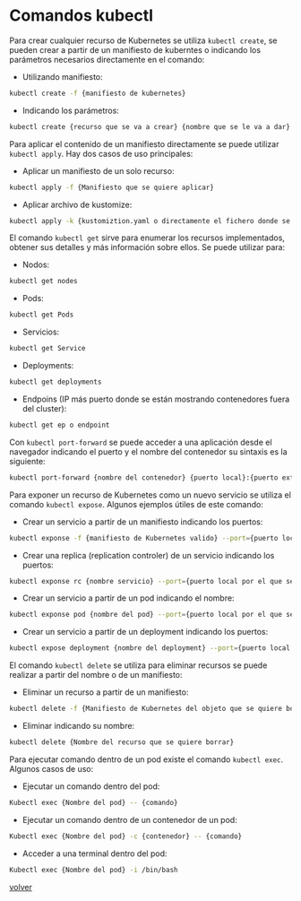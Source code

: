 # Comandos kubectl

Para crear cualquier recurso de Kubernetes se utiliza `kubectl create`, se pueden crear a partir de un manifiesto de kuberntes o indicando los parámetros necesarios directamente en el comando:
* Utilizando manifiesto:
```bash
kubectl create -f {manifiesto de kubernetes}
```
* Indicando los parámetros:

```bash
kubectl create {recurso que se va a crear} {nombre que se le va a dar} {parámetros, p.e. –image, --port, …}
```
Para aplicar el contenido de un manifiesto directamente se puede utilizar `kubectl apply`. Hay dos casos de uso principales:
* Aplicar un manifiesto de un solo recurso:
```bash
kubectl apply -f {Manifiesto que se quiere aplicar}
```
* Aplicar archivo de kustomize:
```bash
kubectl apply -k {kustomiztion.yaml o directamente el fichero donde se encuentran todos los manifiestos}
```

El comando `kubectl get` sirve para enumerar los recursos implementados, obtener sus detalles y más información sobre ellos. Se puede utilizar para:
* Nodos:
```bash 
kubectl get nodes
```
* Pods:
```bash
kubectl get Pods
```
* Servicios:
```bash
kubectl get Service
```
* Deployments:
```bash
kubectl get deployments
```
* Endpoins (IP más puerto donde se están mostrando contenedores fuera del cluster):
```bash
kubectl get ep o endpoint
```

Con `kubectl port-forward` se puede acceder a una aplicación desde el navegador indicando el puerto y el nombre del contenedor su sintaxis es la siguiente:

```bash
kubectl port-forward {nombre del contenedor} {puerto local}:{puerto exterior}
```

Para exponer un recurso de Kubernetes como un nuevo servicio se utiliza el comando `kubectl expose`. Algunos ejemplos útiles de este comando:
* Crear un servicio a partir de un manifiesto indicando los puertos:
```bash
kubectl exponse -f {manifiesto de Kubernetes valido} --port={puerto local por el que se quiere exponer} –target-port={puerto externo}.
```
* Crear una replica (replication controler) de un servicio indicando los puertos:
```bash
kubectl exponse rc {nombre servicio} --port={puerto local por el que se quiere exponer} –target-port={puerto externo}.
```
* Crear un servicio a partir de un pod indicando el nombre:
```bash
kubectl exponse pod {nombre del pod} --port={puerto local por el que se quiere exponer} –name={Nombre que se le va a dar al servicio}
```
* Crear un servicio a partir de un deployment indicando los puertos:
```bash
kubectl expose deployment {nombre del deployment} --port={puerto local por el que se quiere exponer} –target-port={puerto externo}.
```

El comando `kubectl delete` se utiliza para eliminar recursos se puede realizar a partir del nombre o de un manifiesto:

* Eliminar un recurso a partir de un manifiesto:
```bash
kubectl delete -f {Manifiesto de Kubernetes del objeto que se quiere borrar}
```
* Eliminar indicando su nombre:
```bash
kubectl delete {Nombre del recurso que se quiere borrar}
```

Para ejecutar comando dentro de un pod existe el comando `kubectl exec`. Algunos casos de uso:

* Ejecutar un comando dentro del pod:
```bash
Kubectl exec {Nombre del pod} -- {comando}
```
* Ejecutar un comando dentro de un contenedor de un pod:
```bash
Kubectl exec {Nombre del pod} -c {contenedor} -- {comando}
```
* Acceder a una terminal dentro del pod:
```bash
Kubectl exec {Nombre del pod} -i /bin/bash 
```

[volver](../index.md)